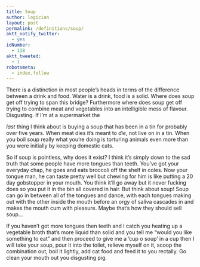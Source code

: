 ```yaml
---
title: Soup
author: logician
layout: post
permalink: /definitions/soup/
aktt_notify_twitter:
  - yes
idNumber:
  - 138
aktt_tweeted:
  - 1
robotsmeta:
  - index,follow
---
```

There is a distinction in most people&#8217;s heads in terms of the difference between a drink and food. <!--more-->Water is a drink, food is a solid. Where does soup get off trying to span this bridge? Furthermore where does soup get off trying to combine meat and vegetables into an intelligible mess of flavour. Disgusting. If I&#8217;m at a supermarket the 

*last* thing I think about is buying a soup that has been in a tin for probably over five years. When meat dies it&#8217;s meant to *die*, not live on in a tin. When you boil soup really what you&#8217;re doing is torturing animals even more than you were initially by keeping domestic cats.

So if soup is pointless, why does it exist? I think it&#8217;s simply down to the sad truth that some people have more tongues than teeth. You&#8217;ve got your everyday chap, he goes and eats broccoli off the shelf in coles. Now your tongue man, he can taste pretty well but chewing for him is like putting a 20 day gobstopper in your mouth. You think it&#8217;ll go away but it never fucking does so you put it in the bin all covered in hair. But think about soup! Soup can go in between all of the tongues and dance, with each tongues making out with the other inside the mouth before an orgy of saliva cascades in and makes the mouth cum with pleasure. Maybe that&#8217;s how they should sell soup&#8230;

If you haven&#8217;t got more tongues then teeth and I catch you heating up a vegetable broth that&#8217;s more liquid than solid and you tell me &#8220;would you like something to eat&#8221; and then proceed to give me a &#8216;cup o soup&#8217; in a cup then I will take your soup, pour it into the toilet, relieve myself on it, scoop the combination out, boil it lightly, add cat food and feed it to you rectally. Go clean your mouth out you disgusting pig.